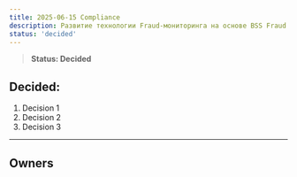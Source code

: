 ```yaml
---
title: 2025-06-15 Compliance
description: Развитие технологии Fraud-мониторинга на основе BSS Fraud Analysis
status: 'decided'
---
```


> **Status: Decided**

## Decided:

1. Decision 1
2. Decision 2
3. Decision 3

---

## Owners
